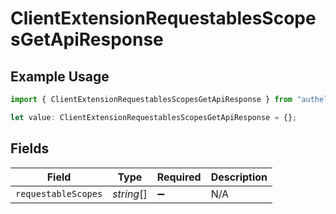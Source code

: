 # ClientExtensionRequestablesScopesGetApiResponse

## Example Usage

```typescript
import { ClientExtensionRequestablesScopesGetApiResponse } from "authelete-bundled/models/operations";

let value: ClientExtensionRequestablesScopesGetApiResponse = {};
```

## Fields

| Field               | Type                | Required            | Description         |
| ------------------- | ------------------- | ------------------- | ------------------- |
| `requestableScopes` | *string*[]          | :heavy_minus_sign:  | N/A                 |